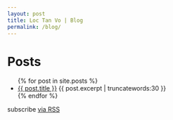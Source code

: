 ```yaml
---
layout: post
title: Loc Tan Vo | Blog
permalink: /blog/
---
```



<h1 class="page-heading">Posts</h1>
<div>
<ul>
  {% for post in site.posts %}
    <li>
      <a href="{{ post.url }}">{{ post.title }}</a>
      {{ post.excerpt | truncatewords:30 }}
    </li>
  {% endfor %}
</ul>

  <p class="rss-subscribe">subscribe <a href="{{ "/feed.xml" | prepend: site.baseurl }}">via RSS</a></p>
</div>


  

